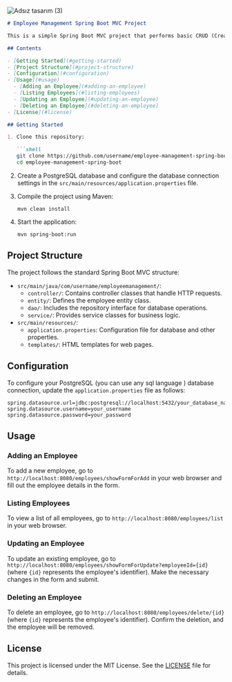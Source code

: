 ![Adsız tasarım (3)](https://github.com/YAlperenBOZKURT/demo-spring-mvc-employee/assets/108146039/778ddb72-f86c-4fde-a0f2-e18832f60094)


```markdown
# Employee Management Spring Boot MVC Project

This is a simple Spring Boot MVC project that performs basic CRUD (Create, Read, Update, Delete) operations using a PostgreSQL database. It allows you to manage employees in the project.

## Contents

- [Getting Started](#getting-started)
- [Project Structure](#project-structure)
- [Configuration](#configuration)
- [Usage](#usage)
  - [Adding an Employee](#adding-an-employee)
  - [Listing Employees](#listing-employees)
  - [Updating an Employee](#updating-an-employee)
  - [Deleting an Employee](#deleting-an-employee)
- [License](#license)

## Getting Started

1. Clone this repository:

   ```shell
   git clone https://github.com/username/employee-management-spring-boot.git
   cd employee-management-spring-boot
   ```

2. Create a PostgreSQL database and configure the database connection settings in the `src/main/resources/application.properties` file.

3. Compile the project using Maven:

   ```shell
   mvn clean install
   ```

4. Start the application:

   ```shell
   mvn spring-boot:run
   ```

## Project Structure

The project follows the standard Spring Boot MVC structure:

- `src/main/java/com/username/employeemanagement/`:
    - `controller/`: Contains controller classes that handle HTTP requests.
    - `entity/`: Defines the employee entity class.
    - `dao/`: Includes the repository interface for database operations.
    - `service/`: Provides service classes for business logic.
- `src/main/resources/`:
    - `application.properties`: Configuration file for database and other properties.
    - `templates/`: HTML templates for web pages.

## Configuration

To configure your PostgreSQL (you can use any sql language ) database connection, update the `application.properties` file as follows:

```properties
spring.datasource.url=jdbc:postgresql://localhost:5432/your_database_name
spring.datasource.username=your_username
spring.datasource.password=your_password
```

## Usage

### Adding an Employee

To add a new employee, go to `http://localhost:8080/employees/showFormForAdd` in your web browser and fill out the employee details in the form.

### Listing Employees

To view a list of all employees, go to `http://localhost:8080/employees/list` in your web browser.

### Updating an Employee

To update an existing employee, go to `http://localhost:8080/employees/showFormForUpdate?employeeId={id}` (where `{id}` represents the employee's identifier). Make the necessary changes in the form and submit.

### Deleting an Employee

To delete an employee, go to `http://localhost:8080/employees/delete/{id}` (where `{id}` represents the employee's identifier). Confirm the deletion, and the employee will be removed.

## License

This project is licensed under the MIT License. See the [LICENSE](LICENSE) file for details.


